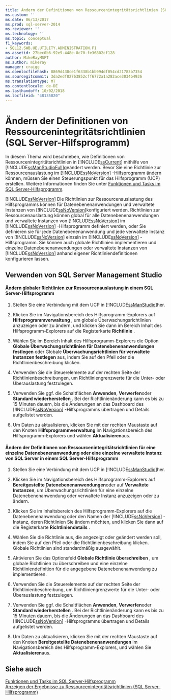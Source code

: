```yaml
---
title: Ändern der Definitionen von Ressourcenintegritätsrichtlinien (SQL Server-Hilfsprogramm) | Microsoft-Dokumentation
ms.custom: ''
ms.date: 06/13/2017
ms.prod: sql-server-2014
ms.reviewer: ''
ms.technology: ''
ms.topic: conceptual
f1_keywords:
- SQL12.SWB.UE.UTILITY.ADMINISTRATION.F1
ms.assetid: 27bec0b6-92e9-448e-8c70-fe36802cf128
author: MikeRayMSFT
ms.author: mikeray
manager: craigg
ms.openlocfilehash: 8869d438ce1f6338b1bb994df054cd21783b7354
ms.sourcegitcommit: 3da2edf82763852cff6772a1a282ace3034b4936
ms.translationtype: MT
ms.contentlocale: de-DE
ms.lasthandoff: 10/02/2018
ms.locfileid: "48135020"
---
```

# <a name="modify-a-resource-health-policy-definition-sql-server-utility"></a>Ändern der Definitionen von Ressourcenintegritätsrichtlinien (SQL Server-Hilfsprogramm)
  In diesem Thema wird beschrieben, wie Definitionen von Ressourcenintegritätsrichtlinien in [!INCLUDE[ssCurrent](../../includes/sscurrent-md.md)] mithilfe von [!INCLUDE[ssManStudioFull](../../includes/ssmanstudiofull-md.md)]geändert werden. Bevor Sie eine Richtlinie zur Ressourcenauslastung im [!INCLUDE[ssNoVersion](../../includes/ssnoversion-md.md)] -Hilfsprogramm ändern können, müssen Sie einen Steuerungspunkt für das Hilfsprogramm (UCP) erstellen. Weitere Informationen finden Sie unter [Funktionen und Tasks im SQL Server-Hilfsprogramm](sql-server-utility-features-and-tasks.md).  
  
 [!INCLUDE[ssNoVersion](../../includes/ssnoversion-md.md)] Die Richtlinien zur Ressourcenauslastung des Hilfsprogramms können für Datenebenenanwendungen und verwaltete Instanzen von [!INCLUDE[ssNoVersion](../../includes/ssnoversion-md.md)]konfiguriert werden. Richtlinien zur Ressourcenauslastung können global für alle Datenebenenanwendungen und verwaltete Instanzen von [!INCLUDE[ssNoVersion](../../includes/ssnoversion-md.md)] im [!INCLUDE[ssNoVersion](../../includes/ssnoversion-md.md)] -Hilfsprogramm definiert werden, oder Sie definieren sie für jede Datenebenenanwendung und jede verwaltete Instanz von [!INCLUDE[ssNoVersion](../../includes/ssnoversion-md.md)] einzeln im [!INCLUDE[ssNoVersion](../../includes/ssnoversion-md.md)] -Hilfsprogramm. Sie können auch globale Richtlinien implementieren und einzelne Datenebenenanwendungen oder verwaltete Instanzen von [!INCLUDE[ssNoVersion](../../includes/ssnoversion-md.md)] anhand eigener Richtliniendefinitionen konfigurieren lassen.  
  
##  <a name="SSMSProcedure"></a> Verwenden von SQL Server Management Studio  
  
#### <a name="modify-global-resource-utilization-policies-in-a-sql-server-utility"></a>Ändern globaler Richtlinien zur Ressourcenauslastung in einem SQL Server-Hilfsprogramm  
  
1.  Stellen Sie eine Verbindung mit dem UCP in [!INCLUDE[ssManStudio](../../includes/ssmanstudio-md.md)]her.  
  
2.  Klicken Sie im Navigationsbereich des Hilfsprogramm-Explorers auf **Hilfsprogrammverwaltung** , um globale Überwachungsrichtlinien anzuzeigen oder zu ändern, und klicken Sie dann im Bereich Inhalt des Hilfsprogramm-Explorers auf die Registerkarte **Richtlinie** .  
  
3.  Wählen Sie im Bereich Inhalt des Hilfsprogramm-Explorers die Option **Globale Überwachungsrichtlinien für Datenebenenanwendungen festlegen** oder Globale **Überwachungsrichtlinien für verwaltete Instanzen festlegen** aus, indem Sie auf den Pfeil oder die Richtlinienbeschreibung klicken.  
  
4.  Verwenden Sie die Steuerelemente auf der rechten Seite der Richtlinienbeschreibungen, um Richtliniengrenzwerte für die Unter- oder Überauslastung festzulegen.  
  
5.  Verwenden Sie ggf. die Schaltflächen **Anwenden**, **Verwerfen**oder **Standard wiederherstellen** . Bei der Richtlinienänderung kann es bis zu 15 Minuten dauern, bis die Änderungen an das Dashboard des [!INCLUDE[ssNoVersion](../../includes/ssnoversion-md.md)] -Hilfsprogramms übertragen und Details aufgelistet werden.  
  
6.  Um Daten zu aktualisieren, klicken Sie mit der rechten Maustaste auf den Knoten **Hilfsprogrammverwaltung** im Navigationsbereich des Hilfsprogramm-Explorers und wählen **Aktualisieren**aus.  
  
#### <a name="modify-resource-health-policy-definitions-for-an-individual-data-tier-application-or-an-individual-managed-instance-of-sql-server-in-a-sql-server-utility"></a>Ändern der Definitionen von Ressourcenintegritätsrichtlinien für eine einzelne Datenebenenanwendung oder eine einzelne verwaltete Instanz von SQL Server in einem SQL Server-Hilfsprogramm  
  
1.  Stellen Sie eine Verbindung mit dem UCP in [!INCLUDE[ssManStudio](../../includes/ssmanstudio-md.md)]her.  
  
2.  Klicken Sie im Navigationsbereich des Hilfsprogramm-Explorers auf **Bereitgestellte Datenebenenanwendungen**oder auf **Verwaltete Instanzen**, um Überwachungsrichtlinien für eine einzelne Datenebenenanwendung oder verwaltete Instanz anzuzeigen oder zu ändern.  
  
3.  Klicken Sie im Inhaltsbereich des Hilfsprogramm-Explorers auf die Datenebenenanwendung oder den Namen der [!INCLUDE[ssNoVersion](../../includes/ssnoversion-md.md)] -Instanz, deren Richtlinien Sie ändern möchten, und klicken Sie dann auf die Registerkarte **Richtliniendetails** .  
  
4.  Wählen Sie die Richtlinie aus, die angezeigt oder geändert werden soll, indem Sie auf den Pfeil oder die Richtlinienbeschreibung klicken. Globale Richtlinien sind standardmäßig ausgewählt.  
  
5.  Aktivieren Sie das Optionsfeld **Globale Richtlinie überschreiben** , um globale Richtlinien zu überschreiben und eine einzelne Richtliniendefinition für die angegebene Datenebenenanwendung zu implementieren.  
  
6.  Verwenden Sie die Steuerelemente auf der rechten Seite der Richtlinienbeschreibung, um Richtliniengrenzwerte für die Unter- oder Überauslastung festzulegen.  
  
7.  Verwenden Sie ggf. die Schaltflächen **Anwenden**, **Verwerfen**oder **Standard wiederherstellen** . Bei der Richtlinienänderung kann es bis zu 15 Minuten dauern, bis die Änderungen an das Dashboard des [!INCLUDE[ssNoVersion](../../includes/ssnoversion-md.md)] -Hilfsprogramms übertragen und Details aufgelistet werden.  
  
8.  Um Daten zu aktualisieren, klicken Sie mit der rechten Maustaste auf den Knoten **Bereitgestellte Datenebenenanwendungen** im Navigationsbereich des Hilfsprogramm-Explorers, und wählen Sie **Aktualisieren**aus.  
  
## <a name="see-also"></a>Siehe auch  
 [Funktionen und Tasks im SQL Server-Hilfsprogramm](sql-server-utility-features-and-tasks.md)   
 [Anzeigen der Ergebnisse zu Ressourcenintegritätsrichtlinien &#40;SQL Server-Hilfsprogramm&#41;](view-resource-health-policy-results-sql-server-utility.md)  
  
  
